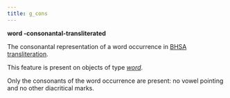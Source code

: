 ```yaml
---
title: g_cons
---
```


**word -consonantal-transliterated**


The consonantal representation of a word occurrence in
[BHSA transliteration]({{site.tfd}}/Writing/Hebrew.html).

This feature is present on objects of type [*word*](otype).

Only the consonants of the word occurrence are present: no vowel pointing and no other diacritical marks.

